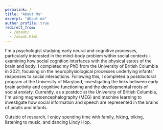 ```yaml
---
permalink: /
title: "About Me"
excerpt: "About me"
author_profile: true
redirect_from: 
  - /about/
  - /about.html
---
```


I'm a psychologist studying early neural and cognitive processes, particularly interested in the mind-body problem within social contexts - examining how social cognition interfaces with the physical states of the brain and body. I completed my PhD from the University of British Columbia in 2021, focusing on the neurophysiological processes underlying infants’ responses to social interactions. Following this, I completed a postdoctoral program at the University of Maryland, investigating the links between early brain activity and cognitive functioning and the developmental roots of social anxiety. Currently, as a postdoc at the University of British Columbia, I'm using magnetoencephalography (MEG) and machine learning to investigate how social information and speech are represented in the brains of adults and infants.

Outside of research, I enjoy spending time with family, hiking, biking, listening to music, and dancing Lindy Hop.
